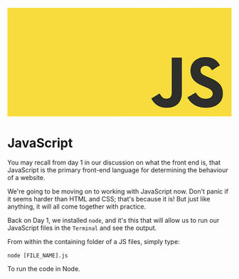 
![JS Logo](../img/day_4/js-logo.jpg)

# JavaScript

You may recall from day 1 in our discussion on what the front end is, that JavaScript is the primary front-end language for determining the behaviour of a website.

We're going to be moving on to working with JavaScript now. Don't panic if it seems harder than HTML and CSS; that's because it is! But just like anything, it will all come together with practice.

Back on Day 1, we installed `node`, and it's this that will allow us to run our JavaScript files in the `Terminal` and see the output.

From within the containing folder of a JS files, simply type:

```
node [FILE_NAME].js
```

To run the code in Node.